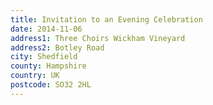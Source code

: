 ```yaml
---
title: Invitation to an Evening Celebration
date: 2014-11-06
address1: Three Choirs Wickham Vineyard
address2: Botley Road
city: Shedfield
county: Hampshire
country: UK
postcode: SO32 2HL
---
```


